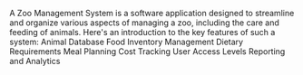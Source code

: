 A Zoo Management System is a software application designed to streamline and organize various aspects of managing a zoo, including the care and feeding of animals. Here's an introduction to the key features of such a system:
Animal Database
Food Inventory Management
Dietary Requirements
Meal Planning
Cost Tracking
User Access Levels
Reporting and Analytics
